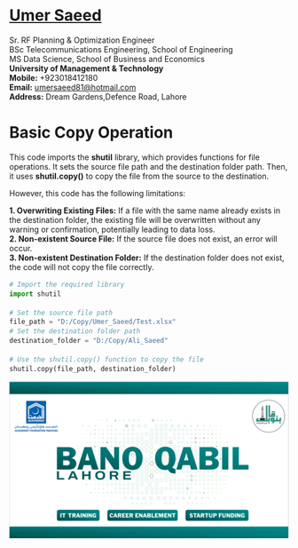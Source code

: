 #  [Umer Saeed](https://www.linkedin.com/in/engumersaeed/)
Sr. RF Planning & Optimization Engineer<br>
BSc Telecommunications Engineering, School of Engineering<br>
MS Data Science, School of Business and Economics<br>
**University of Management & Technology**<br>
**Mobile:**     +923018412180<br>
**Email:**  umersaeed81@hotmail.com<br>
**Address:** Dream Gardens,Defence Road, Lahore<br>

# Basic Copy Operation

This code imports the **shutil** library, which provides functions for file operations. It sets the source file path and the destination folder path. Then, it uses **shutil.copy()** to copy the file from the source to the destination.

However, this code has the following limitations:

**1. Overwriting Existing Files:** If a file with the same name already exists in the destination folder, the existing file will be overwritten without any warning or confirmation, potentially leading to data loss.<br />
**2. Non-existent Source File:** If the source file does not exist, an error will occur.<br />
**3. Non-existent Destination Folder:** If the destination folder does not exist, the code will not copy the file correctly.<br />



```python
# Import the required library
import shutil

# Set the source file path
file_path = "D:/Copy/Umer_Saeed/Test.xlsx"
# Set the destination folder path
destination_folder = "D:/Copy/Ali_Saeed"

# Use the shutil.copy() function to copy the file
shutil.copy(file_path, destination_folder)
```

![](https://github.com/Umersaeed81/File_Management_Operations/blob/main/log/pic1.png?raw=true)
